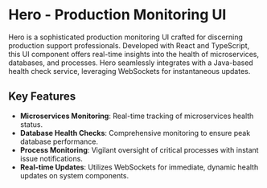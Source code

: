 # Hero - Production Monitoring UI

Hero is a sophisticated production monitoring UI crafted for discerning production support professionals. 
Developed with React and TypeScript, this UI component offers real-time insights into the health of microservices, databases, and processes. 
Hero seamlessly integrates with a Java-based health check service, leveraging WebSockets for instantaneous updates.

## Key Features

- **Microservices Monitoring**: Real-time tracking of microservices health status.
- **Database Health Checks**: Comprehensive monitoring to ensure peak database performance.
- **Process Monitoring**: Vigilant oversight of critical processes with instant issue notifications.
- **Real-time Updates**: Utilizes WebSockets for immediate, dynamic health updates on system components.
